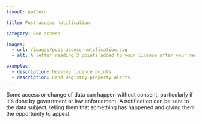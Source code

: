 ```yaml
---
layout: pattern

title: Post-access notification

category: See access

images:
  - url: /images/post-access-notification.svg
  - alt: A letter reading 3 points added to your license after your recent road traffic offence.

examples:
  - description: Driving licence points
  - description: Land Registry property alerts
---
```


Some access or change of data can happen without consent, particularly if it's done by government or law enforcement. A notification can be sent to the data subject, telling them that something has happened and giving them the opportunity to appeal.
